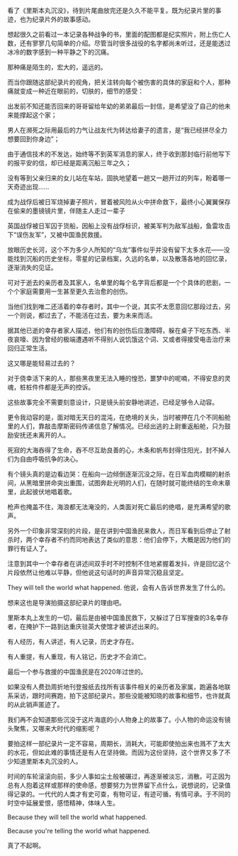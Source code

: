 看了《里斯本丸沉没》，待到片尾曲放完还是久久不能平复。既为纪录片里的事迹，也为纪录片外的故事感动。

想起很久之前看过一本记录各种战争的书，里面的配图都是纪实照片，附上伤亡人数，还有寥寥几句简单的介绍。尽管当时很多战役的名字都尚未听过，还是能透过冰冷的数字感到一种平静之下的沉痛。

那种痛是陌生的，宏大的，遥远的。

而当你跟随这部纪录片的视角，把关注转向每个被伤害的具体的家庭和个人，那种痛就变成一种近在眼前的，切肤的，细节的感受：

出发前不知还能否回来的哥哥留给年幼的弟弟最后一封信，是希望没了自己的他未来能撑起这个家；

男人在濒死之际用最后的力气让战友代为转达给妻子的遗言，是“我已经拼尽全力想要回到你身边”；

由于通信技术的不发达，始终等不到英军消息的家人，终于收到那封临行前他写下的报平安的信，却已经是距离沉船三年之久；

没有等到父亲归来的女儿站在车站，固执地望着一趟又一趟开过的列车，盼着哪一天奇迹出现……

成为战俘后被日军烧掉妻子照片，冒着被风险从火中拼命救下，最终小心翼翼保存在偷来的墨镜镜片里，伴随主人走过一辈子

英国战俘被日军囚于货船，因船上没有战俘标识，被美军判为敌军战船，鱼雷攻击下“误伤友军”，又被中国渔民救援。

放眼历史长河，这个不为多少人所知的“乌龙”事件似乎并没有留下太多水花——没能找到沉船的历史坐标，零星的记录档案，久远的名单，以及散落各地的回忆录，逐渐消失的见证。

可对于逝去的亲历者及其家人，名单里的每个名字背后都是一个个具体的悲剧，一个个家庭需要用一生甚至更久去治愈的创伤。

当他们找到唯二还活着的幸存者时，其中一个说，其实不太愿意回忆那段过去，另一个则说，都过去了，不能活在过去，要为未来而活。

据其他已逝的幸存者家人描述，他们有的创伤后应激障碍，躲在桌子下吃东西、半夜哀嚎、因为曾经的极端遭遇听不得别人说饥饿这个词、又或者得接受电击治疗来回归正常生活。

这又哪是能轻易过去的？

对于侥幸活下来的人，那些黑夜里无法入睡的惶恐，噩梦中的呢喃，不得安息的灵魂，桩桩件件都是无声的控诉。

这些故事完全不需要刻意设计，只是镜头前安静地讲述，已经足够令人动容。

更令我动容的是，面对暗无天日的混沌，在绝境的关头，当时被押在几个不同船舱里的人们，靠敲击摩斯密码传递信息了解情况。已经出逃的上尉重返船舱，只为鼓励安抚还未离开的人。

死寂的大海吞得了生命，吞不尽互助良善的心，木条和帆布封得住阳光，封不掉人们为自由呼吸抗争的决心。

有个镜头真的是边看边哭：在船向一边倾倒逐渐沉没之际，在日军血肉模糊的射杀间，从黑暗里拼命突出重围，试图奔赴光明的人们，在随时就可能终结的生命末章里，此起彼伏地唱着歌。

枪声也掩盖不住，海浪都无法淹没的，人类面对死亡最后的绝唱，是充满希望的歌声。

另外一个印象非常深刻的片段，是在讲到中国渔民来救人，而日军看到后停止了射杀时，两个幸存者不约而同地表达了类似的意思：他们会停下，大概是因为他们的罪行有证人了。

注意到其中一个幸存者在讲述间双手时不时控制不住地紧握着发抖，许是回忆这个片段依然让他难以平静，但他说这句话时的声音异常沉稳且坚定。

They will tell the world what happened.
他说，会有人告诉世界发生了什么的。

想来这也是导演拍摄这部纪录片的理由吧。

里斯本丸上发生的一切，最后是由被中国渔民救下，又躲过了日军搜查的3名幸存者，在掩护下一路到达重庆驻英大使馆才被讲述出来的。

有人经历，有人讲述，有人记录，历史才存在。

有人重提，有人重现，有人铭记，历史才不会消亡。

最后一个参与救援的中国渔民是在2020年过世的。

如果没有人费劲周折地刊登报纸去找所有该事件相关的亲历者及家属，跑遍各地联系采访，跟时间赛跑，拍下这部纪录片。那些没能被知晓的故事和细节，也许就真的从此销声匿迹了。

我们再不会知道那些沉没于这片海底的小人物身上的故事了。小人物的命运没有镜头聚焦，又哪来大时代的缩影呢？

要拍这样一部纪录片一定不容易，周期长，消耗大，可能即使拍出来也溅不了太大的水花，但如此难的事情还是有人在坚持做。而因为这份坚持，这个世界又多了不少知道里斯本丸沉没的人。

时间的车轮滚滚向前，多少人事如尘土般被碾过，再逐渐被淡忘，消散。可正因为总有人抱着这样或那样的使命感，想要努力为世界留下点什么，说想说的，记录值得记录的。一代代的人类才有史可查，有物可证，有迹可循，有情可承。于不同的时空中延展爱恨，感悟精神，体味人生。

Because they will tell the world what happened.

Because you're telling the world what happened.

真了不起啊。
<!-- ##{"timestamp":1727812800}##-->